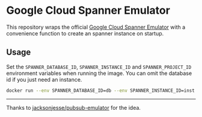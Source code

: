# Google Cloud Spanner Emulator

This repository wraps the official 
[Google Cloud Spanner Emulator](https://github.com/GoogleCloudPlatform/cloud-spanner-emulator)
with a convenience function to create an spanner instance on startup.

## Usage
Set the `SPANNER_DATABASE_ID`, `SPANNER_INSTANCE_ID` and `SPANNER_PROJECT_ID` environment variables when running the image.
You can omit the database id if you just need an instance.
```sh
docker run --env SPANNER_DATABASE_ID=db --env SPANNER_INSTANCE_ID=inst --env SPANNER_PROJECT_ID=proj roryq/spanner-emulator:latest
```

---
Thanks to [jacksonjesse/pubsub-emulator](https://github.com/jacksonjesse/pubsub-emulator) for the idea.
